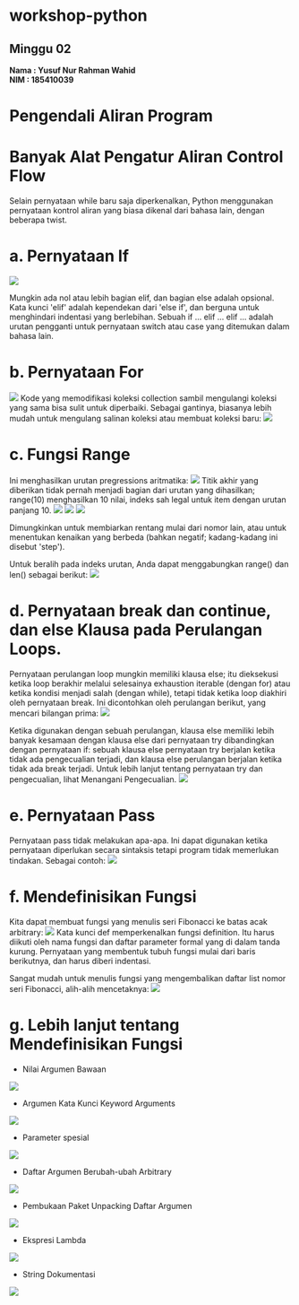 # workshop-python
<h2>Minggu 02</h2>
<b>Nama : Yusuf Nur Rahman Wahid</b></br>
<b>NIM : 185410039</b>

# Pengendali Aliran Program

# Banyak Alat Pengatur Aliran Control Flow
Selain pernyataan while baru saja diperkenalkan, Python menggunakan pernyataan kontrol 
aliran yang biasa dikenal dari bahasa lain, dengan beberapa twist.
# a. Pernyataan If
<img src="https://github.com/yusufnrw13/workshop-python/blob/master/Minggu02/gambar/gambar1.jpg"/>

Mungkin ada nol atau lebih bagian elif, dan bagian else adalah opsional. Kata kunci 'elif' adalah kependekan dari 'else if', 
dan berguna untuk menghindari indentasi yang berlebihan. Sebuah if ... elif ... elif ... adalah urutan pengganti untuk pernyataan 
switch atau case yang ditemukan dalam bahasa lain.

# b. Pernyataan For
<img src="https://github.com/yusufnrw13/workshop-python/blob/master/Minggu02/gambar/gambar2.jpg"/>
Kode yang memodifikasi koleksi collection sambil mengulangi koleksi yang sama bisa sulit untuk diperbaiki. 
Sebagai gantinya, biasanya lebih mudah untuk mengulang salinan koleksi atau membuat koleksi baru:
<img src="https://github.com/yusufnrw13/workshop-python/blob/master/Minggu02/gambar/gambar3.jpg"/>

# c. Fungsi Range
Ini menghasilkan urutan pregressions aritmatika:
<img src="https://github.com/yusufnrw13/workshop-python/blob/master/Minggu02/gambar/gambar4.jpg"/>
Titik akhir yang diberikan tidak pernah menjadi bagian dari urutan yang dihasilkan; range(10) menghasilkan 10 nilai, 
indeks sah legal untuk item dengan urutan panjang 10. 
<img src="https://github.com/yusufnrw13/workshop-python/blob/master/Minggu02/gambar/gambar5.jpg"/>
<img src="https://github.com/yusufnrw13/workshop-python/blob/master/Minggu02/gambar/gambar6.jpg"/>
<img src="https://github.com/yusufnrw13/workshop-python/blob/master/Minggu02/gambar/gambar7.jpg"/>

Dimungkinkan untuk membiarkan rentang mulai dari nomor lain, atau untuk menentukan kenaikan 
yang berbeda (bahkan negatif; kadang-kadang ini disebut 'step').

Untuk beralih pada indeks urutan, Anda dapat menggabungkan range() dan len() sebagai berikut:
<img src="https://github.com/yusufnrw13/workshop-python/blob/master/Minggu02/gambar/gambar8.jpg"/>

# d. Pernyataan break dan continue, dan else Klausa pada Perulangan Loops.
Pernyataan perulangan loop mungkin memiliki klausa else; itu dieksekusi ketika loop berakhir melalui selesainya exhaustion iterable 
(dengan for) atau ketika kondisi menjadi salah (dengan while), tetapi tidak ketika loop diakhiri oleh pernyataan break. 
Ini dicontohkan oleh perulangan berikut, yang mencari bilangan prima:
<img src="https://github.com/yusufnrw13/workshop-python/blob/master/Minggu02/gambar/gambar9.jpg"/>

Ketika digunakan dengan sebuah perulangan, klausa else memiliki lebih banyak kesamaan dengan klausa else dari pernyataan try 
dibandingkan dengan pernyataan if: sebuah klausa else pernyataan try berjalan ketika tidak ada pengecualian terjadi, 
dan klausa else perulangan berjalan ketika tidak ada break terjadi. Untuk lebih lanjut tentang pernyataan try dan pengecualian, 
lihat Menangani Pengecualian.
<img src="https://github.com/yusufnrw13/workshop-python/blob/master/Minggu02/gambar/gambar10.jpg"/>

# e. Pernyataan Pass
Pernyataan pass tidak melakukan apa-apa. Ini dapat digunakan ketika pernyataan diperlukan secara sintaksis tetapi program tidak memerlukan tindakan. 
Sebagai contoh:
<img src="https://github.com/yusufnrw13/workshop-python/blob/master/Minggu02/gambar/gambar11.jpg"/>

# f. Mendefinisikan Fungsi
Kita dapat membuat fungsi yang menulis seri Fibonacci ke batas acak arbitrary:
<img src="https://github.com/yusufnrw13/workshop-python/blob/master/Minggu02/gambar/gambar12.jpg"/>
Kata kunci def memperkenalkan fungsi definition. Itu harus diikuti oleh nama fungsi dan daftar parameter formal yang di dalam tanda kurung. 
Pernyataan yang membentuk tubuh fungsi mulai dari baris berikutnya, dan harus diberi indentasi.

Sangat mudah untuk menulis fungsi yang mengembalikan daftar list nomor seri Fibonacci, alih-alih mencetaknya:
<img src="https://github.com/yusufnrw13/workshop-python/blob/master/Minggu02/gambar/gambar13.jpg"/>

# g. Lebih lanjut tentang Mendefinisikan Fungsi
-	Nilai Argumen Bawaan
<img src="https://github.com/yusufnrw13/workshop-python/blob/master/Minggu02/gambar/gambar14.jpg"/>

-	Argumen Kata Kunci Keyword Arguments
<img src="https://github.com/yusufnrw13/workshop-python/blob/master/Minggu02/gambar/gambar15.jpg"/>

-	Parameter spesial
<img src="https://github.com/yusufnrw13/workshop-python/blob/master/Minggu02/gambar/gambar16.jpg"/>

-	Daftar Argumen Berubah-ubah Arbitrary
<img src="https://github.com/yusufnrw13/workshop-python/blob/master/Minggu02/gambar/gambar17.jpg"/>

-	Pembukaan Paket Unpacking Daftar Argumen
<img src="https://github.com/yusufnrw13/workshop-python/blob/master/Minggu02/gambar/gambar18.jpg"/>

-	Ekspresi Lambda
<img src="https://github.com/yusufnrw13/workshop-python/blob/master/Minggu02/gambar/gambar19.jpg"/>

-	String Dokumentasi
<img src="https://github.com/yusufnrw13/workshop-python/blob/master/Minggu02/gambar/gambar20.jpg"/>


